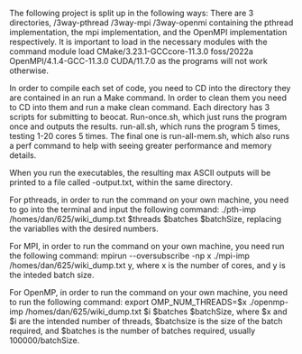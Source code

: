 The following project is split up in the following ways: There are 3 directories, /3way-pthread /3way-mpi /3way-openmi containing the pthread implementation, 
the mpi implementation, and the OpenMPI implementation respectively. It is important to load in the necessary modules with the
command module load CMake/3.23.1-GCCcore-11.3.0 foss/2022a OpenMPI/4.1.4-GCC-11.3.0 CUDA/11.7.0 as the programs will not work otherwise. 


In order to compile each set of code, you need to CD into the directory they are contained in an run a Make command. In order to clean them you need to CD into them and run a make clean command. Each directory has 3 scripts for submitting to beocat. Run-once.sh, which just runs the program once and outputs the results. run-all.sh, which runs the program 5 times, testing 1-20 cores 5 times. The final one is run-all-mem.sh, which also runs a perf command to help with seeing greater performance and memory details.

When you run the executables, the resulting max ASCII outputs will be printed to a file called -output.txt, within the same directory.

For pthreads, in order to run the command on your own machine, you need to go into the terminal and input the following command: ./pth-imp /homes/dan/625/wiki_dump.txt $threads $batches $batchSize, replacing the variablles with the desired numbers.

For MPI, in order to run the command on your own machine, you need run the following command: mpirun --oversubscribe -np x ./mpi-imp /homes/dan/625/wiki_dump.txt y, where x is the number of cores, and y is the inteded batch size.

For OpenMP, in order to run the command on your own machine, you need to run the following command: export OMP_NUM_THREADS=$x
   ./openmp-imp /homes/dan/625/wiki_dump.txt $i $batches $batchSize, where $x and $i are the intended number of threads, $batchsize is the size of the batch required, and $batches is the number of batches required, usually 100000/batchSize.




